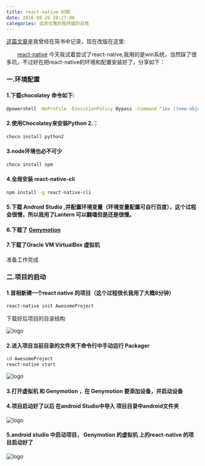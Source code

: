 ```yaml
---
title: react-native 初探
date: 2016-08-26 20:27:00
categories: 追求优雅的程序媛的日常
---
```

[这篇文章](http://www.jianshu.com/p/60443df9c160)是我曾经在简书中记录，现在改版在这里:

&emsp;&emsp;[react-native](http://reactnative.cn/) 今天我试着尝试了react-native,我用的是win系统，当然踩了很多坑，不过好在把react-native的环境和配置安装好了，分享如下：
### 一.环境配置
#### 1.下载chocolatey 命令如下:

``` bash
@powershell -NoProfile -ExecutionPolicy Bypass -Command "iex ((new-object net.webclient).DownloadString('https://chocolatey.org/install.ps1'))" && SET PATH=%PATH%;%ALLUSERSPROFILE%\chocolatey\bin
```


#### 2.使用Chocolatey来安装Python 2.：

``` bash
choco install python2
```

#### 3.node环境也必不可少

``` bash
choco install npm
```

#### 4.全局安装 react-native-cli

``` bash
npm install -g react-native-cli
```
#### 5.下载 Android Studio ,并配置环境变量（环境变量配置可自行百度），这个过程会很慢，所以我用了Lantern 可以翻墙但是还是很慢。


#### 6.下载了 [Genymotion](https://www.genymotion.com/)


#### 7.下载了Oracle VM VirtualBox 虚拟机

准备工作完成


### 二.项目的启动

#### 1.首相新建一个react native 的项目（这个过程很长我用了大概8分钟）

``` bash
react-native init AwesomeProject
```
下载好后项目的目录结构

![logo](../../../../images/1.png)

#### 2.进入项目当前目录的文件夹下命令行中手动运行 Packager

``` bash
cd AwesomeProject
react-native start
```

![logo](../../../../images/2.png)

#### 3.打开虚拟机 和 Genymotion ，在 Genymotion 要添加设备，并启动设备

#### 4.项目启动好了以后 在android Studio中导入 项目目录中android文件夹

![logo](../../../../images/3.png)
#### 5.android studio 中启动项目， Genymotion 的虚拟机 上的react-native 的项目启动好了

![logo](../../../../images/4.png)